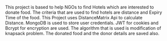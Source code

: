 This project is based to help NGOs to find Hotels which are interested to donate food. The criteria that are used to find hotels are distance and Expiry Time of the food.
This Project uses DistanceMatrix Api to calculate Distance.
MongoDB is used to store user credentials.
JWT for cookies and Bcrypt for encryption are used.
The algorithm that is used is modification of knapsack problem.
The donated food and the donor details are saved also.
